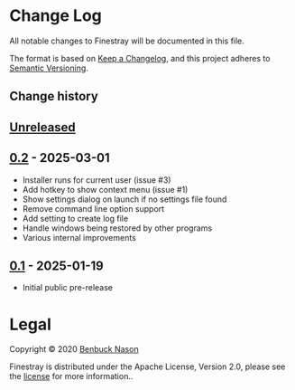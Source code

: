 # Change Log

All notable changes to Finestray will be documented in this file.

The format is based on [Keep a Changelog](https://keepachangelog.com/en/1.0.0/),
and this project adheres to [Semantic Versioning](https://semver.org/spec/v2.0.0.html).

## Change history

## [Unreleased]

## [0.2] - 2025-03-01

- Installer runs for current user (issue #3)
- Add hotkey to show context menu (issue #1)
- Show settings dialog on launch if no settings file found
- Remove command line option support
- Add setting to create log file
- Handle windows being restored by other programs
- Various internal improvements

## [0.1] - 2025-01-19

- Initial public pre-release

[unreleased]: https://github.com/benbuck/finestray/compare/v0.2...HEAD
[0.2]: https://github.com/benbuck/finestray/compare/v0.1...v0.2
[0.1]: https://github.com/benbuck/finestray/releases/tag/v0.1

# Legal

Copyright &copy; 2020 [Benbuck Nason](https://github.com/benbuck)

Finestray is distributed under the Apache License, Version 2.0, please see the [license](LICENSE) for more information..
